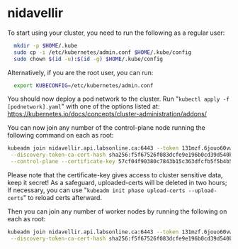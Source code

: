 # nidavellir

To start using your cluster, you need to run the following as a regular user:

```bash
  mkdir -p $HOME/.kube
  sudo cp -i /etc/kubernetes/admin.conf $HOME/.kube/config
  sudo chown $(id -u):$(id -g) $HOME/.kube/config
```

Alternatively, if you are the root user, you can run:

```bash
  export KUBECONFIG=/etc/kubernetes/admin.conf
```

You should now deploy a pod network to the cluster.
Run "`kubectl apply -f [podnetwork].yaml`" with one of the options listed at:
  <https://kubernetes.io/docs/concepts/cluster-administration/addons/>

You can now join any number of the control-plane node running the following command on each as root:

```bash
kubeadm join nidavellir.api.labsonline.ca:6443 --token 131mzf.6jouo60vw52pqsvu \
 --discovery-token-ca-cert-hash sha256:f5f67526f083dcfe9e196b0cd39d540b3d3a4a49b9bfa22c0177a15195d17c23 \
 --control-plane --certificate-key 57cf04f90380c7843b15c363dfcfb5f5b4b5c25ea830618b26c238048d923ccc
```

Please note that the certificate-key gives access to cluster sensitive data, keep it secret!
As a safeguard, uploaded-certs will be deleted in two hours; If necessary, you can use
"`kubeadm init phase upload-certs --upload-certs`" to reload certs afterward.

Then you can join any number of worker nodes by running the following on each as root:

```bash
kubeadm join nidavellir.api.labsonline.ca:6443 --token 131mzf.6jouo60vw52pqsvu \
 --discovery-token-ca-cert-hash sha256:f5f67526f083dcfe9e196b0cd39d540b3d3a4a49b9bfa22c0177a15195d17c23
```
